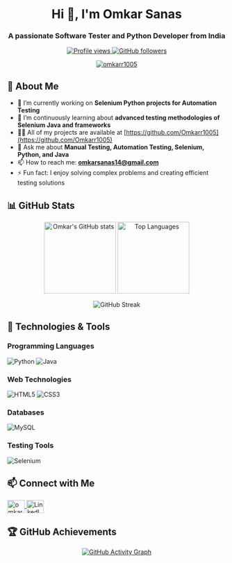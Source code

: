 <h1 align="center">Hi 👋, I'm Omkar Sanas</h1>
<h3 align="center">A passionate Software Tester and Python Developer from India</h3>

<p align="center">
  <a href="https://github.com/Omkarr1005">
    <img src="https://komarev.com/ghpvc/?username=omkarr1005&label=Profile%20views&color=0e75b6&style=flat" alt="Profile views" />
  </a>
  <a href="https://github.com/Omkarr1005?tab=followers">
    <img src="https://img.shields.io/github/followers/Omkarr1005?label=Followers&style=social" alt="GitHub followers">
  </a>
</p>

<p align="center">
  <a href="https://github.com/ryo-ma/github-profile-trophy">
    <img src="https://github-profile-trophy.vercel.app/?username=omkarr1005&column=7&theme=onedark" alt="omkarr1005" />
  </a>
</p>

## 🚀 About Me

- 🔭 I’m currently working on **Selenium Python projects for Automation Testing**
- 🌱 I’m continuously learning about **advanced testing methodologies of Selenium Java and frameworks**
- 👨‍💻 All of my projects are available at [https://github.com/Omkarr1005](https://github.com/Omkarr1005)
- 💬 Ask me about **Manual Testing, Automation Testing, Selenium, Python, and Java**
- 📫 How to reach me: **omkarsanas14@gmail.com**
- ⚡ Fun fact: I enjoy solving complex problems and creating efficient testing solutions

## 📊 GitHub Stats

<p align="center">
  <img src="https://github-readme-stats.vercel.app/api?username=omkarr1005&show_icons=true&theme=radical" alt="Omkar's GitHub stats" height="165"/>
  <img src="https://github-readme-stats.vercel.app/api/top-langs/?username=omkarr1005&layout=compact&theme=radical" alt="Top Languages" height="165"/>
</p>

<p align="center">
  <img src="https://github-readme-streak-stats.herokuapp.com/?user=omkarr1005&theme=radical" alt="GitHub Streak" />
</p>

## 🔧 Technologies & Tools

### Programming Languages
<p>
  <img src="https://img.shields.io/badge/Python-3776AB?style=for-the-badge&logo=python&logoColor=white" alt="Python"/>
  <img src="https://img.shields.io/badge/Java-ED8B00?style=for-the-badge&logo=openjdk&logoColor=white" alt="Java"/>
</p>

### Web Technologies
<p>
  <img src="https://img.shields.io/badge/HTML5-E34F26?style=for-the-badge&logo=html5&logoColor=white" alt="HTML5"/>
  <img src="https://img.shields.io/badge/CSS3-1572B6?style=for-the-badge&logo=css3&logoColor=white" alt="CSS3"/>
</p>

### Databases
<p>
  <img src="https://img.shields.io/badge/MySQL-00000F?style=for-the-badge&logo=mysql&logoColor=white" alt="MySQL"/>
</p>

### Testing Tools
<p>
  <img src="https://img.shields.io/badge/Selenium-43B02A?style=for-the-badge&logo=selenium&logoColor=white" alt="Selenium"/>
</p>

## 📫 Connect with Me

<p align="left">
  <a href="https://instagram.com/omkarr.05" target="blank">
    <img align="center" src="https://raw.githubusercontent.com/rahuldkjain/github-profile-readme-generator/master/src/images/icons/Social/instagram.svg" alt="omkarr.05" height="30" width="40" />
  </a>
  <a href="https://www.linkedin.com/in/omkar-sanas-XXXXXXX" target="blank">
    <img align="center" src="https://raw.githubusercontent.com/rahuldkjain/github-profile-readme-generator/master/src/images/icons/Social/linked-in-alt.svg" alt="LinkedIn" height="30" width="40" />
  </a>
</p>

## 🏆 GitHub Achievements

<p align="center"> 
  <a href="https://github.com/Omkarr1005">
    <img src="https://activity-graph.herokuapp.com/graph?username=Omkarr1005&theme=react-dark" alt="GitHub Activity Graph" />
  </a>
</p>

